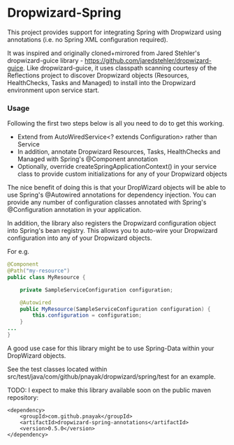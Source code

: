 Dropwizard-Spring
=================

This project provides support for integrating Spring with Dropwizard using annotations (i.e. no Spring XML configuration required). 

It was inspired and originally cloned+mirrored from Jared Stehler's dropwizard-guice library - https://github.com/jaredstehler/dropwizard-guice. Like dropwizard-guice, it uses classpath scanning courtesy of the Reflections project to discover Dropwizard objects (Resources, HealthChecks, Tasks and Managed) to install into the Dropwizard environment upon service start.

### Usage

Following the first two steps below is all you need to do to get this working.

* Extend from AutoWiredService<? extends Configuration> rather than Service  
* In addition, annotate Dropwizard Resources, Tasks, HealthChecks and Managed with Spring's @Component annotation
* Optionally, override createSpringApplicationContext() in your service class to provide custom initializations for any of your Dropwizard objects 

The nice benefit of doing this is that your DropWizard objects will be able to use Spring's @Autowired annotations for dependency injection.  You can provide any number of configuration classes annotated with Spring's @Configuration annotation in your application.  

In addition, the library also registers the Dropwizard configuration object into Spring's bean registry.  This allows you to auto-wire your Dropwizard configuration into any of your Dropwizard objects.  

For e.g.
```java
@Component
@Path("my-resource")
public class MyResource {

    private SampleServiceConfiguration configuration;

    @Autowired
    public MyResource(SampleServiceConfiguration configuration) {
        this.configuration = configuration;
    }
...
}
```
A good use case for this library might be to use Spring-Data within your DropWizard objects.

See the test classes located within src/test/java/com/github/pnayak/dropwizard/spring/test for an example.

TODO: I expect to make this library available soon on the public maven repository:

    <dependency>
        <groupId>com.github.pnayak</groupId>
        <artifactId>dropwizard-spring-annotations</artifactId>
        <version>0.5.0</version>
    </dependency>
    
